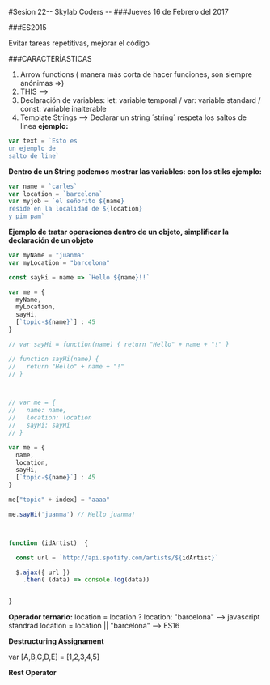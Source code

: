 #Sesion 22-- Skylab Coders --
###Jueves 16 de Febrero del 2017

###ES2015

Evitar tareas repetitivas, mejorar el código

###CARACTERÍASTICAS

1. Arrow functions ( manera más corta de hacer funciones, son siempre anónimas =>)
2. THIS -->
3. Declaración de variables: let: variable temporal / var: variable standard / const: variable inalterable
4. Template Strings --> Declarar un string ´string´ respeta los saltos de linea
**ejemplo:**

```javascript
var text = `Esto es
un ejemplo de 
salto de line`
```

**Dentro de un String podemos mostrar las variables: con los stiks ejemplo:**
```javascript
var name = `carles`
var location = `barcelona`
var myjob = `el señorito ${name}
reside en la localidad de ${location}
y pim pam`
```

**Ejemplo de tratar operaciones dentro de un objeto, simplificar la declaración de un objeto**
```javascript
var myName = "juanma"
var myLocation = "barcelona"

const sayHi = name => `Hello ${name}!!`

var me = {
  myName,
  myLocation,
  sayHi,
  [`topic-${name}`] : 45
}

// var sayHi = function(name) { return "Hello" + name + "!" }

// function sayHi(name) {
//   return "Hello" + name + "!"
// }



// var me = {
//   name: name,
//   location: location
//   sayHi: sayHi
// }

var me = {
  name,
  location,
  sayHi,
  [`topic-${name}`] : 45
}

me["topic" + index] = "aaaa"

me.sayHi('juanma') // Hello juanma!



function (idArtist)  {

  const url = `http://api.spotify.com/artists/${idArtist}`

  $.ajax({ url })
    .then( (data) => console.log(data))


}
```

**Operador ternario:**
location = location ? location: "barcelona" --> javascript standrad
location = location || "barcelona" --> ES16

**Destructuring Assignament**

var [A,B,C,D,E] = [1,2,3,4,5]

**Rest Operator**

